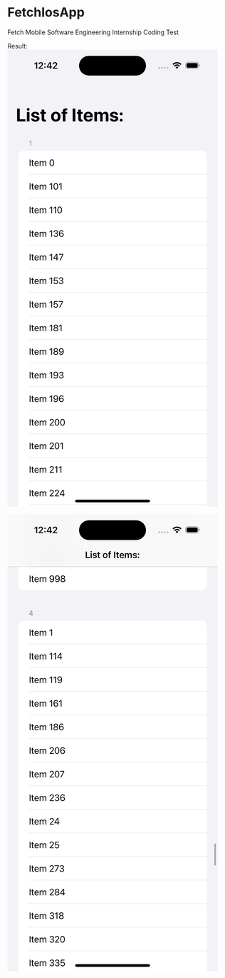 # FetchIosApp
Fetch Mobile Software Engineering Internship Coding Test

Result:
![alt text](https://github.com/sjagtap3/FetchIosApp/blob/main/images/s1.png)

![alt text](https://github.com/sjagtap3/FetchIosApp/blob/main/images/s2.png)
